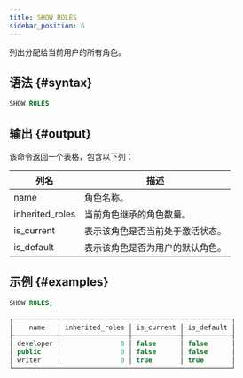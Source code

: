 ```yaml
---
title: SHOW ROLES
sidebar_position: 6
---
```


列出分配给当前用户的所有角色。

## 语法 {#syntax}

```sql
SHOW ROLES
```

## 输出 {#output}

该命令返回一个表格，包含以下列：

| 列名            | 描述                             |
| --------------- | -------------------------------- |
| name            | 角色名称。                       |
| inherited_roles | 当前角色继承的角色数量。         |
| is_current      | 表示该角色是否当前处于激活状态。 |
| is_default      | 表示该角色是否为用户的默认角色。 |

## 示例 {#examples}

```sql
SHOW ROLES;

┌───────────────────────────────────────────────────────┐
│    name   │ inherited_roles │ is_current │ is_default │
├───────────┼─────────────────┼────────────┼────────────┤
│ developer │               0 │ false      │ false      │
│ public    │               0 │ false      │ false      │
│ writer    │               0 │ true       │ true       │
└───────────────────────────────────────────────────────┘
```
